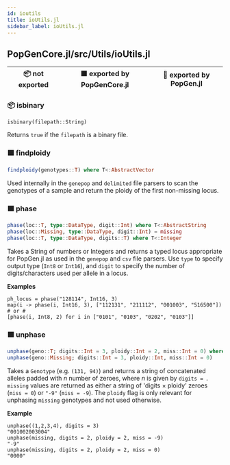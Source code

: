 ```yaml
---
id: ioutils
title: ioUtils.jl
sidebar_label: ioUtils.jl
---
```

## PopGenCore.jl/src/Utils/ioUtils.jl
| 📦  not exported | 🟪  exported by PopGenCore.jl | 🔵  exported by PopGen.jl |
|:---:|:---:|:---:|

### 📦 isbinary
```jula
isbinary(filepath::String)
```
Returns `true` if the `filepath` is a binary file. 

### 🟪 findploidy
```julia
findploidy(genotypes::T) where T<:AbstractVector
```
Used internally in the `genepop` and `delimited` file parsers to scan the genotypes
of a sample and return the ploidy of the first non-missing locus.


### 🟪 phase
```julia
phase(loc::T, type::DataType, digit::Int) where T<:AbstractString
phase(loc::Missing, type::DataType, digit::Int) = missing
phase(loc::T, type::DataType, digits::T) where T<:Integer
```
Takes a String of numbers or Integers and returns a typed locus appropriate for PopGen.jl as used in the
`genepop` and `csv` file parsers. Use `type` to specify output type (`Int8` or `Int16`),
and `digit` to specify the number of digits/characters used per allele in a locus.

**Examples**
```
ph_locus = phase("128114", Int16, 3)
map(i -> phase(i, Int16, 3), ["112131", "211112", "001003", "516500"])
# or #
[phase(i, Int8, 2) for i in ["0101", "0103", "0202", "0103"]]
```

### 🟪 unphase
```julia
unphase(geno::T; digits::Int = 3, ploidy::Int = 2, miss::Int = 0) where T <: Genotype
unphase(geno::Missing; digits::Int = 3, ploidy::Int, miss::Int = 0)
```
Takes a `Genotype` (e.g. `(131, 94)`) and returns a string of concatenated
alleles padded with *n* number of zeroes, where *n* is given by `digits = `.
`missing` values are returned as either a string of 'digits × ploidy' zeroes (`miss = 0`)
or `"-9"` (`miss = -9`). The `ploidy` flag is only relevant for unphasing `missing` genotypes
and not used otherwise.

**Example**
```
unphase((1,2,3,4), digits = 3)
"001002003004"
unphase(missing, digits = 2, ploidy = 2, miss = -9)
"-9"
unphase(missing, digits = 2, ploidy = 2, miss = 0)
"0000"
```
